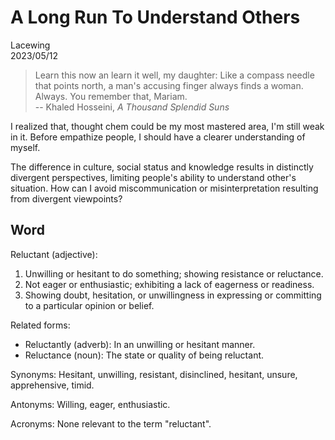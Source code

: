 # A Long Run To Understand Others

Lacewing  
2023/05/12

<!--- [Music](link) --->

> Learn this now an learn it well, my daughter: Like a compass needle that points north, a man's accusing finger always finds a woman. Always. You remember that, Mariam.  
> -- Khaled Hosseini, *A Thousand Splendid Suns*

I realized that, thought chem could be my most mastered area, I'm still weak in it.
Before empathize people, I should have a clearer understanding of myself.

The difference in culture, social status and knowledge results in distinctly divergent perspectives, limiting people's ability to understand other's situation.
How can I avoid miscommunication or misinterpretation resulting from divergent viewpoints?

## Word

Reluctant (adjective):
1. Unwilling or hesitant to do something; showing resistance or reluctance.
2. Not eager or enthusiastic; exhibiting a lack of eagerness or readiness.
3. Showing doubt, hesitation, or unwillingness in expressing or committing to a particular opinion or belief.

Related forms:
- Reluctantly (adverb): In an unwilling or hesitant manner.
- Reluctance (noun): The state or quality of being reluctant.

Synonyms:
Hesitant, unwilling, resistant, disinclined, hesitant, unsure, apprehensive, timid.

Antonyms:
Willing, eager, enthusiastic.

Acronyms:
None relevant to the term "reluctant".
